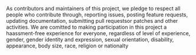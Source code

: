 As contributors and maintainers of this project, we pledge to respect all people who contribute through, reporting issues, posting feature requests, updating documentation, submitting pull requestsor patches and other activities.
We are comitted to making participation in this project a haassment-free experience for everyone, regardless of level of experience, gender, gender identity and expression, sexual orientation, disability, appearance, body size, race, religion or nationalty 
